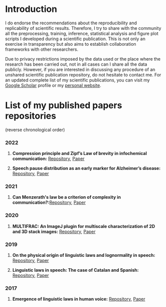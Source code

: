 # Introduction
I do endorse the recommendations about the reproducibility and replicability of scientific results. Therefore, I try to share with the community all the preprocessing, training, inference, statistical analysis and figure plot scripts I developed during a scientific publication. This is not only an exercise in transparency but also aims to establish collaboration frameworks with other researchers.

Due to privacy restrictions imposed by the data used or the place where the research has been carried out, not in all cases can I share all the data publicly. However, if you are interested in discussing any procedure of an unshared scientific publication repository, do not hesitate to contact me.
For an updated complete list of my scientific publications, you can visit my [Google Scholar](https://scholar.google.es/citations?user=DPBM9NMAAAAJ&hl) profile or my [personal website](https://www.ivangtorre.com).

# List of my published papers repositories
(reverse chronological order)
### 2022
1. **Compression principle and Zipf’s Law of brevity in infochemical communication:** [Repository](https://github.com/ivangtorre/compression-principle-and-Zipf-s-law-of-brevity-in-infochemical-communication), [Paper](https://royalsocietypublishing.org/doi/10.1098/rsbl.2022.0162)
   
2. **Speech pause distribution as an early marker for Alzheimer’s disease:** [Repository](https://github.com/ivangtorre/Speech-pause-distribution-as-an-early-marker-for-Alzheimers-disease), [Paper](https://www.sciencedirect.com/science/article/pii/S0167639321001333)

### 2021
1. **Can Menzerath's law be a criterion of complexity in communication?:**[Repository](https://github.com/ivangtorre/Can-Menzerath-law-be-a-criterion-of-complexity-incommunication), [Paper](https://journals.plos.org/plosone/article?id=10.1371/journal.pone.0256133)

### 2020
1. **MULTIFRAC: An ImageJ plugin for multiscale characterization of 2D and 3D stack images:** [Repository](https://github.com/ivangtorre/multifrac), [Paper](https://www.sciencedirect.com/science/article/pii/S2352711020302879)

### 2019
1. **On the physical origin of linguistic laws and lognormality in speech:** [Repository](https://royalsocietypublishing.org/doi/10.1098/rsos.191023), [Paper](https://royalsocietypublishing.org/doi/10.1098/rsos.191023)

2. **Linguistic laws in speech: The case of Catalan and Spanish:** [Repository](https://github.com/ivangtorre/ling-law-speech-spanish-catalan), [Paper](https://www.mdpi.com/1099-4300/21/12/1153)

### 2017
1. **Emergence of linguistic laws in human voice:** [Repository](https://github.com/ivangtorre/pythreshold), [Paper](https://www.nature.com/articles/srep43862)